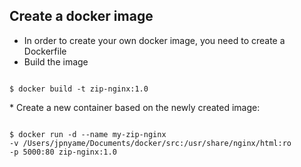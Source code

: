 ##  Create a docker image

* In order to create your own docker image, you need to create a Dockerfile
* Build the image
<section>
<pre><code>
$ docker build -t zip-nginx:1.0
</code></pre>
</section>
* Create a new container based on the newly created image:
<section>
<pre><code>
$ docker run -d --name my-zip-nginx  
-v /Users/jpnyame/Documents/docker/src:/usr/share/nginx/html:ro
-p 5000:80 zip-nginx:1.0
</code></pre>
</section>
